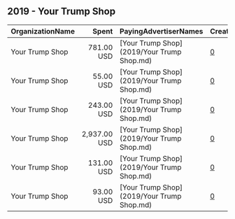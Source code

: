 ## 2019 - Your Trump Shop 
|OrganizationName|Spent|PayingAdvertiserNames|CreativeUrls|Impressions|Genders|AgeBrackets|CountryCodes|BillingAddresses|CandidateBallotInformation|
|:---|---:|:---|:---|---:|:---|:---|:---|:---|:---|
|Your Trump Shop|781.00 USD|[Your Trump Shop](2019/Your Trump Shop.md)|[0](https://www.snap.com/political-ads/asset/1b8903add522dc07975d18fa028391d84d9981aea85c2a2cd0e3eacf80f4b4fd?mediaType=jpg)|340,712||22+|united states|US||
|Your Trump Shop|55.00 USD|[Your Trump Shop](2019/Your Trump Shop.md)|[0](https://www.snap.com/political-ads/asset/02e6ca158467a74fc505c670f00fa4b1cd98f5c677b7f8f60bcfd653b2552e38?mediaType=jpg)|37,438||18+|united states|US||
|Your Trump Shop|243.00 USD|[Your Trump Shop](2019/Your Trump Shop.md)|[0](https://www.snap.com/political-ads/asset/24abf1d413645d47e9d121308386c3cf0ab1a0607d95cfd56220357d973e5cfb?mediaType=jpg)|170,357||15+|united states|US||
|Your Trump Shop|2,937.00 USD|[Your Trump Shop](2019/Your Trump Shop.md)|[0](https://www.snap.com/political-ads/asset/b9f52873919e238950cd4e4586e69ccf9234147360a0ff1758f757e44c66af59?mediaType=jpg)|3,108,262||22+|united states|US||
|Your Trump Shop|131.00 USD|[Your Trump Shop](2019/Your Trump Shop.md)|[0](https://www.snap.com/political-ads/asset/f51a7138e397a54679036aa9d4650a5f8382ee46e463eb992e1c0eb0e21021a6?mediaType=jpg)|59,724|MALE|18+|united states|US||
|Your Trump Shop|93.00 USD|[Your Trump Shop](2019/Your Trump Shop.md)|[0](https://www.snap.com/political-ads/asset/583af0bbc641b5456dcbaf91de74ece244dc7ea89693e10397437f7988533f59?mediaType=jpg)|92,894||20+|united states|US||
